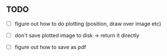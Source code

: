 ## TODO

- [ ] figure out how to do plotting (position, draw over image etc)

- [ ] don't save plotted image to disk -> return it directly

- [ ] figure out how to save as pdf